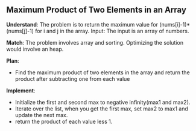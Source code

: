 ## Maximum Product of Two Elements in an Array
**Understand**:
The problem is to return the maximum value for (nums[i]-1)*(nums[j]-1) for i and j in the array.
Input: The input is an array of numbers.

**Match**:
The problem involves array and sorting.
Optimizing the solution would involve an heap.

**Plan**:
- Find the maximum product of two elements in the array and return the product after subtracting one from each value

**Implement**:
- Initialize the first and second max to negative infinity(max1 and max2).
- Iterate over the list, when you get the first max, set max2 to max1 and update the next max.
- return the product of each value less 1.
